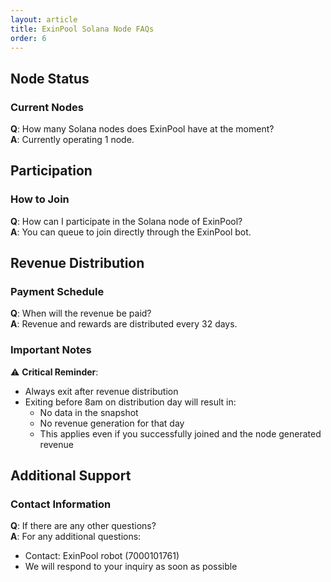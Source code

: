 ```yaml
---
layout: article
title: ExinPool Solana Node FAQs
order: 6
---
```


## Node Status

### Current Nodes
**Q**: How many Solana nodes does ExinPool have at the moment?  
**A**: Currently operating 1 node.

## Participation

### How to Join
**Q**: How can I participate in the Solana node of ExinPool?  
**A**: You can queue to join directly through the ExinPool bot.

## Revenue Distribution

### Payment Schedule
**Q**: When will the revenue be paid?  
**A**: Revenue and rewards are distributed every 32 days.

### Important Notes
⚠️ **Critical Reminder**: 
- Always exit after revenue distribution
- Exiting before 8am on distribution day will result in:
  - No data in the snapshot
  - No revenue generation for that day
  - This applies even if you successfully joined and the node generated revenue

## Additional Support

### Contact Information
**Q**: If there are any other questions?  
**A**: For any additional questions:
- Contact: ExinPool robot (7000101761)
- We will respond to your inquiry as soon as possible
